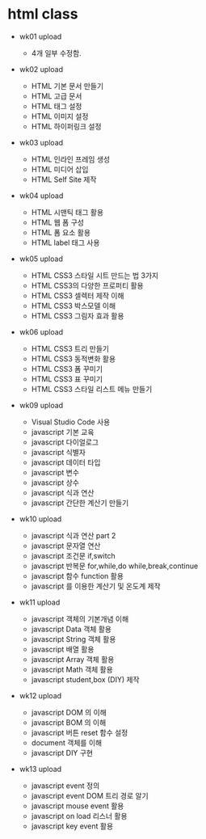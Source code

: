 # html class

- wk01 upload 
  - 4개 일부 수정함.
  
- wk02 upload
  - HTML 기본 문서 만들기
  - HTML 고급 문서 
  - HTML 태그 설정
  - HTML 이미지 설정
  - HTML 하이퍼링크 설정
  
- wk03 upload
  - HTML 인라인 프레임 생성
  - HTML 미디어 삽입
  - HTML Self Site 제작

- wk04 upload
  - HTML 시맨틱 태그 활용
  - HTML 웹 폼 구성
  - HTML 폼 요소 활용
  - HTML label 태그 사용 
  
- wk05 upload
  - HTML CSS3 스타일 시트 만드는 법 3가지
  - HTML CSS3의 다양한 프로퍼티 활용
  - HTML CSS3 셀렉터 제작 이해
  - HTML CSS3 박스모델 이해
  - HTML CSS3 그림자 효과 활용 
  
- wk06 upload
  - HTML CSS3 트리 만들기
  - HTML CSS3 동적변화 활용
  - HTML CSS3 폼 꾸미기
  - HTML CSS3 표 꾸미기
  - HTML CSS3 스타일 리스트 메뉴 만들기 
  
- wk09 upload
  - Visual Studio Code 사용
  - javascript 기본 교육
  - javascript 다이얼로그
  - javascript 식별자
  - javascript 데이터 타입
  - javascript 변수
  - javascript 상수
  - javascript 식과 연산
  - javascript 간단한 계산기 만들기 

- wk10 upload
  - javascript 식과 연산 part 2
  - javascript 문자열 연산
  - javascript 조건문 if,switch
  - javascript 반복문 for,while,do while,break,continue
  - javascript 함수 function 활용
  - javascript 를 이용한 계산기 및 온도계 제작 
  
- wk11 upload
  - javascript 객체의 기본개념 이해
  - javascript Data 객체 활용
  - javascript String 객체 활용
  - javascript 배열 활용
  - javascript Array 객체 활용
  - javascript Math 객체 활용
  - javascript student,box (DIY) 제작
  
- wk12 upload
  - javascript DOM 의 이해
  - javascript BOM 의 이해
  - javascript 버튼 reset 함수 설정
  - document 객체를 이해
  - javascript DIY 구현
  
- wk13 upload
  - javascript event 정의
  - javascript event DOM 트리 경로 알기
  - javascript mouse event 활용
  - javascript on load 리스너 활용
  - javascript key event 활용
  
  
